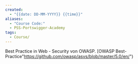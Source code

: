 ```yaml
---
created:
  - "{{date: DD-MM-YYYY}} {{time}}"
aliases:
  - "Course Code:"
  - PSS-Portswigger-Academy
tags:
  - Course/
---
```

Best Practice in Web - Security von OWASP.
[OWASP Best-Practice"https://github.com/owasp/asvs/blob/master/5.0/en/")